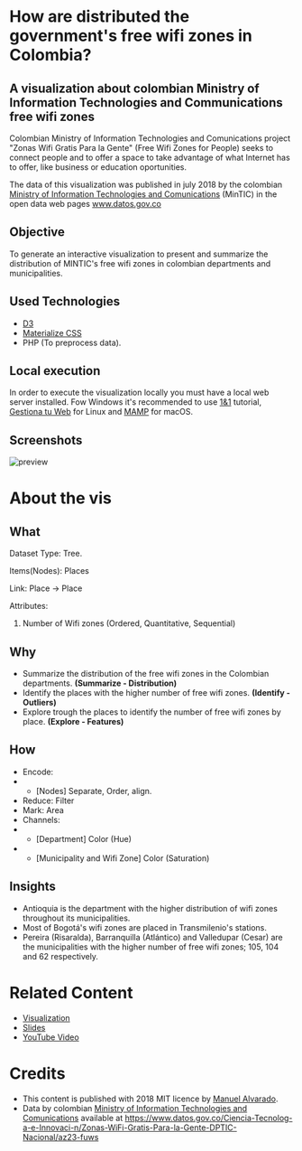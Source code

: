 # How are distributed the government's free wifi zones in Colombia?
## A visualization about colombian Ministry of Information Technologies and Communications free wifi zones

Colombian Ministry of Information Technologies and Comunications project "Zonas Wifi Gratis Para la Gente" (Free Wifi Zones for People) seeks to connect people and to offer a space to take advantage of what Internet has to offer, like business or education oportunities.

The data of this visualization was published in july 2018 by the colombian [Ministry of Information Technologies and Comunications](https://www.mintic.gov.co) (MinTIC) in the open data web pages www.datos.gov.co

## Objective
To generate an interactive visualization to present and summarize the distribution of MINTIC's free wifi zones in colombian departments and municipalities.

## Used Technologies
* [D3](https://d3js.org/)
* [Materialize CSS](https://materializecss.com)
* PHP (To preprocess data).

## Local execution
In order to execute the visualization locally you must have a local web server installed. Fow Windows it's recommended to use [1&1](https://www.1and1.com/digitalguide/server/tools/xampp-tutorial-create-your-own-local-test-server/) tutorial, [Gestiona tu Web](https://www.gestionatuweb.net/instalar-un-servidor-web-en-linux-para-pruebas-y-aprendizaje-con-xampp/) for Linux and [MAMP](https://documentation.mamp.info/en/MAMP-Mac/First-Steps/) for macOS.

## Screenshots
![preview](/screenshot.gif)

# About the vis
## What
Dataset Type: Tree.

Items(Nodes): Places

Link: Place → Place

Attributes:
1. Number of Wifi zones (Ordered, Quantitative, Sequential)

## Why
* Summarize the distribution of the free wifi zones in the Colombian departments. **(Summarize - Distribution)**
* Identify the places with the higher number of free wifi zones. **(Identify - Outliers)**
* Explore trough the places to identify the number of free wifi zones by place. **(Explore - Features)**

## How
* Encode:
* * [Nodes] Separate, Order, align.
* Reduce: Filter
* Mark: Area
* Channels:
* * [Department] Color (Hue)
* * [Municipality and Wifi Zone] Color (Saturation)


## Insights
* Antioquia is the department with the higher distribution of wifi zones throughout its municipalities.
* Most of Bogotá's wifi zones are placed in Transmilenio's stations.
* Pereira (Risaralda), Barranquilla (Atlántico) and Valledupar (Cesar) are the municipalities with the higher number of free wifi zones; 105, 104 and 62 respectively.

# Related Content
* [Visualization](https://cubosensei.github.io/va-bonus2-colombian-free-wifi-zones/)
* [Slides](#!)
* [YouTube Video](#!)


# Credits
* This content is published with 2018 MIT licence by [Manuel Alvarado](http://www.manalco.co).
* Data by colombian [Ministry of Information Technologies and Comunications](https://www.mintic.gov.co/) available at https://www.datos.gov.co/Ciencia-Tecnolog-a-e-Innovaci-n/Zonas-WiFi-Gratis-Para-la-Gente-DPTIC-Nacional/az23-fuws
